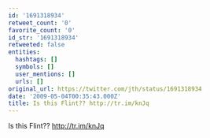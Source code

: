 ```yaml
---
id: '1691318934'
retweet_count: '0'
favorite_count: '0'
id_str: '1691318934'
retweeted: false
entities:
  hashtags: []
  symbols: []
  user_mentions: []
  urls: []
original_url: https://twitter.com/jth/status/1691318934
date: '2009-05-04T00:35:43.000Z'
title: Is this Flint?? http://tr.im/knJq
---
```


Is this Flint?? http://tr.im/knJq